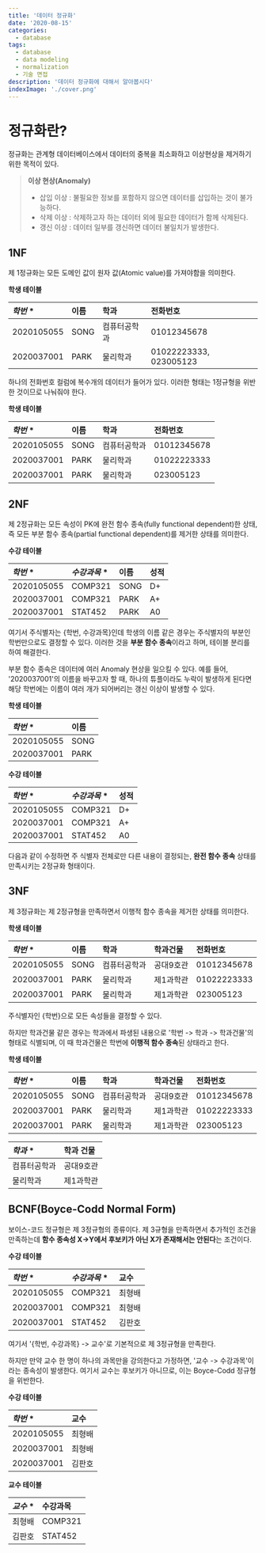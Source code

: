 ```yaml
---
title: '데이터 정규화'
date: '2020-08-15'
categories:
  - database
tags:
  - database
  - data modeling
  - normalization
  - 기술 면접
description: '데이터 정규화에 대해서 알아봅시다'
indexImage: './cover.png'
---
```


# 정규화란?  

정규화는 관계형 데이터베이스에서 데이터의 중복을 최소화하고 이상현상을 제거하기 위한 목적이 있다.

> **이상 현상(Anomaly)**  
> - 삽입 이상 : 불필요한 정보를 포함하지 않으면 데이터를 삽입하는 것이 불가능하다.
> - 삭제 이상 : 삭제하고자 하는 데이터 외에 필요한 데이터가 함께 삭제된다.
> - 갱신 이상 : 데이터 일부를 갱신하면 데이터 불일치가 발생한다.

## 1NF
  
제 1정규화는 모든 도메인 값이 원자 값(Atomic value)를 가져야함을 의미한다.

**학생 테이블**  

|*학번* *|이름|학과|전화번호|
|:--|:--|:--|:--|
|2020105055|SONG|컴퓨터공학과|01012345678|
|2020037001|PARK|물리학과|01022223333, 023005123|  


하나의 전화번호 컬럼에 복수개의 데이터가 들어가 있다. 이러한 형태는 1정규형을 위반한 것이므로 나눠줘야 한다.

**학생 테이블**  

|*학번* *|이름|학과|전화번호|
|:--|:--|:--|:--|
|2020105055|SONG|컴퓨터공학과|01012345678|
|2020037001|PARK|물리학과|01022223333|
|2020037001|PARK|물리학과|023005123|


## 2NF  

제 2정규화는 모든 속성이 PK에 완전 함수 종속(fully functional dependent)한 상태, 
즉 모든 부분 함수 종속(partial functional dependent)를 제거한 상태를 의미한다.

**수강 테이블**  

|*학번* *| *수강과목* *|이름|성적|
|:--|:--|:--|:--|
|2020105055|COMP321|SONG|D+|
|2020037001|COMP321|PARK|A+|
|2020037001|STAT452|PARK|A0|  

여기서 주식별자는 {학번, 수강과목}인데 학생의 이름 같은 경우는 주식별자의 부분인 학번만으로도 결정할 수 있다.
이러한 것을 **부분 함수 종속**이라고 하며, 테이블 분리를 하여 해결한다.  

부분 함수 종속은 데이터에 여러 Anomaly 현상을 일으킬 수 있다. 
예를 들어, '2020037001'의 이름을 바꾸고자 할 때, 
하나의 튜플이라도 누락이 발생하게 된다면 해당 학번에는 이름이 여러 개가 되어버리는 갱신 이상이 발생할 수 있다.

**학생 테이블**  

|*학번* *|이름|
|:--|:--|
|2020105055|SONG|
|2020037001|PARK|  

**수강 테이블**

|*학번* *| *수강과목* *|성적|
|:--|:--|:--|
|2020105055|COMP321|D+|
|2020037001|COMP321|A+|
|2020037001|STAT452|A0|  

다음과 같이 수정하면 주 식별자 전체로만 다른 내용이 결정되는,
 **완전 함수 종속** 상태를 만족시키는 2정규화 형태이다.



## 3NF  

제 3정규화는 제 2정규형을 만족하면서 이행적 함수 종속을 제거한 상태를 의미한다.

**학생 테이블**  

|*학번* *|이름|학과|학과건물|전화번호|
|:--|:--|:--|:--|:--|
|2020105055|SONG|컴퓨터공학과|공대9호관|01012345678|
|2020037001|PARK|물리학과|제1과학관|01022223333|
|2020037001|PARK|물리학과|제1과학관|023005123|

주식별자인 {학번}으로 모든 속성들을 결정할 수 있다.  

하지만 학과건물 같은 경우는 학과에서 파생된 내용으로
'학번 -> 학과 -> 학과건물'의 형태로 식별되며,
이 때 학과건물은 학번에 **이행적 함수 종속**된 상태라고 한다.

**학생 테이블**  

|*학번* *|이름|학과|학과건물|전화번호|
|:--|:--|:--|:--|:--|
|2020105055|SONG|컴퓨터공학과|공대9호관|01012345678|
|2020037001|PARK|물리학과|제1과학관|01022223333|
|2020037001|PARK|물리학과|제1과학관|023005123|

|*학과* *|학과 건물|
|:--|:--|
|컴퓨터공학과|공대9호관|
|물리학과|제1과학관|  


## BCNF(Boyce-Codd Normal Form)  

보이스-코드 정규형은 제 3정규형의 종류이다. 
제 3규형을 만족하면서 추가적인 조건을 만족하는데 
**함수 종속성 X->Y에서 후보키가 아닌 X가 존재해서는 안된다**는 조건이다.  

**수강 테이블**

|*학번* *| *수강과목* *|교수|
|:--|:--|:--|
|2020105055|COMP321|최형배|
|2020037001|COMP321|최형배|
|2020037001|STAT452|김판호|  

여기서 '{학번, 수강과목} -> 교수'로 기본적으로 제 3정규형을 만족한다.

하지만 만약 교수 한 명이 하나의 과목만을 강의한다고 가정하면, 
'교수 -> 수강과목'이라는 종속성이 발생한다.
여기서 교수는 후보키가 아니므로, 이는 Boyce-Codd 정규형을 위반한다.

**수강 테이블**

|*학번* *|교수|
|:--|:--|
|2020105055|최형배|
|2020037001|최형배|
|2020037001|김판호| 

**교수 테이블**

|*교수* *|수강과목|
|:--|:--|
|최형배|COMP321|
|김판호|STAT452|


